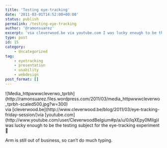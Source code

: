```yaml
---
title: 'Testing eye-tracking'
date: '2011-03-01T14:52:00+00:00'
status: publish
permalink: /testing-eye-tracking
author: '@ramonsuarez'
excerpt: 'via cleverwood.be via youtube.com I was lucky enough to be the testing subject for the eye-tracking experiment :) Arm is still out of business, so can''t do much typing.'
type: post
id: 15
category:
    - Uncategorized
tag:
    - eyetracking
    - presentation
    - usability
    - webdesign
post_format: []
---
```

<div class="p_embed p_image_embed">![Media_httpwwwcleverwo_tprbh](http://ramonsuarez.files.wordpress.com/2011/03/media_httpwwwcleverwo_tprbh-scaled500.jpg?w=300)</div>via [cleverwood.be](http://www.cleverwood.be/blog/2011/03/eye-tracking-friday-session/)</div>via [youtube.com](http://www.youtube.com/user/CleverwoodBelgium#p/a/u/0/lqXEpy0MIIg)</div>I was lucky enough to be the testing subject for the eye-tracking experiment 🙂

Arm is still out of business, so can’t do much typing.

</div>
